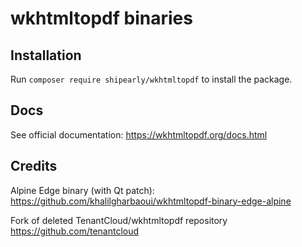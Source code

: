 # wkhtmltopdf binaries
## Installation

Run `composer require shipearly/wkhtmltopdf` to install the package.

## Docs

See official documentation: https://wkhtmltopdf.org/docs.html

## Credits
Alpine Edge binary (with Qt patch): https://github.com/khalilgharbaoui/wkhtmltopdf-binary-edge-alpine

Fork of deleted TenantCloud/wkhtmltopdf repository https://github.com/tenantcloud 
